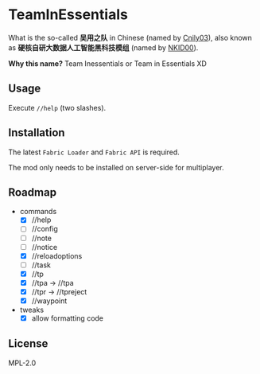 # TeamInEssentials

What is the so-called **吴用之队** in Chinese (named by [Cnily03](https://github.com/Cnily03)), also known as **硬核自研大数据人工智能黑科技模组** (named by [NKID00](https://github.com/NKID00)).

**Why this name?** Team Inessentials or Team in Essentials XD

## Usage

Execute `//help` (two slashes).

## Installation

The latest `Fabric Loader` and `Fabric API` is required.

The mod only needs to be installed on server-side for multiplayer.

## Roadmap

- commands
  - [x] //help
  - [ ] //config
  - [ ] //note
  - [ ] //notice
  - [x] //reloadoptions
  - [ ] //task
  - [x] //tp
  - [x] //tpa -> //tpa
  - [x] //tpr -> //tpreject
  - [x] //waypoint
- tweaks
  - [x] allow formatting code

## License

MPL-2.0
